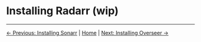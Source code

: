# Installing Radarr (wip)

---
[&larr; Previous: Installing Sonarr](Installing%20Sonarr.md) | [Home](README.md) | [Next: Installing Overseer &rarr;](Installing%20Overseer.md)
